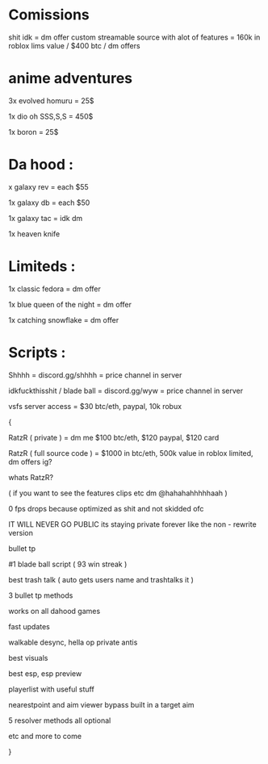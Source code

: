 
# Comissions
shit idk = dm offer
custom streamable source with alot of features = 160k in roblox lims value / $400 btc / dm offers

# anime adventures
3x evolved homuru = 25$

1x dio oh SSS,S,S = 450$

1x boron = 25$

# Da hood :
x galaxy rev = each $55

1x galaxy db = each $50

1x galaxy tac = idk dm

1x heaven knife

# Limiteds :
1x classic fedora = dm offer

1x blue queen of the night = dm offer

1x catching snowflake = dm offer


# Scripts :
Shhhh = discord.gg/shhhh = price channel in server

idkfuckthisshit / blade ball = discord.gg/wyw = price channel in server

vsfs server access = $30 btc/eth, paypal, 10k robux

{ 

RatzR ( private ) = dm me $100 btc/eth, $120 paypal, $120 card

RatzR ( full source code ) = $1000 in btc/eth, 500k value in roblox limited, dm offers ig?

whats RatzR?

( if you want to see the features clips etc dm @hahahahhhhhaah )

0 fps drops because optimized as shit and not skidded ofc

IT WILL NEVER GO PUBLIC its staying private forever like the non - rewrite version

bullet tp

#1 blade ball script ( 93 win streak )

best trash talk ( auto gets users name and trashtalks it )

3 bullet tp methods

works on all dahood games

fast updates

walkable desync, hella op private antis

best visuals

best esp, esp preview

playerlist with useful stuff

nearestpoint and aim viewer bypass built in a target aim

5 resolver methods all optional

etc and more to come

}
